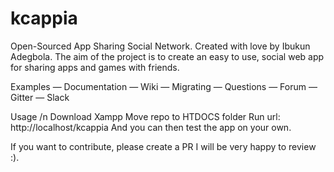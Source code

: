 # kcappia
Open-Sourced App Sharing Social Network.
Created with love by Ibukun Adegbola.
The aim of the project is to create an easy to use, social web app for sharing apps and games with friends.

Examples — Documentation — Wiki — Migrating — Questions — Forum — Gitter — Slack

Usage /n
Download Xampp
Move repo to HTDOCS folder
Run url: http://localhost/kcappia
And you can then test the app on your own.

If you want to contribute, please create a PR I will be very happy to review :).
